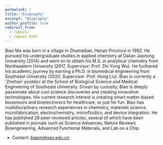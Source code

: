 ```yaml
---
permalink: /
title: "Biography"
excerpt: "Biography"
author_profile: true
redirect_from: 
  - /about/
  - /about.html
---
```


Biao Ma was born in a village in Zhumadian, Henan Province in 1992. He pursued his undergraduate studies in applied chemistry at Dalian Jiaotong University (2014) and went on to obtain his M.S. in analytical chemistry from Northeastern University (2017, Supervisor: Prof. Zhi-Yong Wu). He furthered his academic journey by earning a Ph.D. in biomedical engineering from Southeast University (2020, Supervisor: Prof. Hong Liu). Biao is currently a ‘Zhishan’ postdoc at the School of Biological Science and Medical Engineering of Southeast University. Driven by curiosity, Biao is deeply passionate about cool science discoveries and creating innovative technologies. His current research interest is creating smart matter-based biosensors and bioelectronics for healthcare, or just for fun. Biao has multidisciplinary research experiences in chemistry, materials science, microfabrication, electrochemistry, microfluidics, and device integration. He has published 28 peer-reviewed articles, several of which have been published in journals such as Science Advances, Nature Reviews Bioengineering, Advanced Functional Materials, and Lab on a Chip.  

* Contact: biaom@seu.edu.cn 
